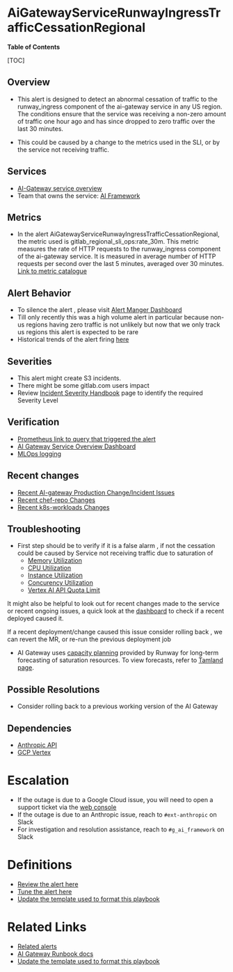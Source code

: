 # AiGatewayServiceRunwayIngressTrafficCessationRegional

**Table of Contents**

[TOC]

## Overview

- This alert is designed to detect an abnormal cessation of traffic to the runway_ingress component of the ai-gateway service in any US region. The conditions ensure that the service was receiving a non-zero amount of traffic one hour ago and has since dropped to zero traffic over the last 30 minutes.

- This could be caused by a change to the metrics used in the SLI, or by the service not receiving traffic.

## Services

- [AI-Gateway service overview](https://gitlab.com/gitlab-com/runbooks/-/tree/master/docs/ai-gateway?ref_type=heads)
- Team that owns the service: [AI Framework](https://handbook.gitlab.com/handbook/engineering/development/data-science/ai-powered/ai-framework/)

## Metrics

- In the alert AiGatewayServiceRunwayIngressTrafficCessationRegional, the metric used is gitlab_regional_sli_ops:rate_30m. This metric measures the rate of HTTP requests to the runway_ingress component of the ai-gateway service. It is measured in average number of HTTP requests per second over the last 5 minutes, averaged over 30 minutes.
[Link to metric catalogue](https://gitlab.com/gitlab-com/runbooks/-/blob/master/mimir-rules/runway/ai-gateway/autogenerated-runway-ai-gateway-service-level-alerts.yml#L937)

## Alert Behavior

- To silence the alert , please visit [Alert Manger Dashboard](https://alerts.gitlab.net/#/alerts?silenced=false&inhibited=false&active=true&filter=%7Balertname%3D%22AiGatewayServiceRunwayIngressTrafficCessationRegional%22%7D)
- Till only recently this was a high volume alert in particular because non-us regions having zero traffic is not unlikely but now that we only track us regions this alert is expected to be rare
- Historical trends of the alert firing [here]("https://nonprod-log.gitlab.net/app/discover#/?_g=(filters:!(('$state':(store:globalState),meta:(alias:!n,disabled:!f,field:alert_labels.alertname.keyword,index:b35d9ca0-6c67-11eb-968b-c18082d502f4,key:alert_labels.alertname.keyword,negate:!f,params:(query:AiGatewayServiceRunwayIngressTrafficCessationRegional),type:phrase),query:(match_phrase:(alert_labels.alertname.keyword:AiGatewayServiceRunwayIngressTrafficCessationRegional)))),refreshInterval:(pause:!t,value:0),time:(from:now-1y%2Fd,to:now))&_a=(columns:!(message,stage,type,source,username,alert_labels.alertname),filters:!(),index:b35d9ca0-6c67-11eb-968b-c18082d502f4,interval:auto,query:(language:kuery,query:'alert_labels.alertname.keyword%20:%20%22AiGatewayServiceRunwayIngressTrafficCessationRegional%22'),sort:!(!(time,asc)))")

## Severities

- This alert might create S3 incidents.
- There might be some gitlab.com users impact
- Review [Incident Severity Handbook](https://handbook.gitlab.com/handbook/engineering/infrastructure/incident-management/#incident-severity) page to identify the required Severity Level

## Verification

- [Prometheus link to query that triggered the alert](https://dashboards.gitlab.net/explore?schemaVersion=1&panes=%7B%22pum%22:%7B%22datasource%22:%22mimir-runway%22,%22queries%22:%5B%7B%22refId%22:%22A%22,%22expr%22:%22gitlab_regional_sli_ops:rate_30m%7Bcomponent%3D%5C%22runway_ingress%5C%22,location%3D%5C%22%5C%22,monitor%3D%5C%22global%5C%22,region%3D~%5C%22us-.%2A%5C%22,stage%3D%5C%22main%5C%22,type%3D%5C%22ai-gateway%5C%22%7D%20%3D%3D%200%5Cnand%5Cngitlab_regional_sli_ops:rate_30m%7Bcomponent%3D%5C%22runway_ingress%5C%22,location%3D%5C%22%5C%22,monitor%3D%5C%22global%5C%22,region%3D~%5C%22us-.%2A%5C%22,stage%3D%5C%22main%5C%22,type%3D%5C%22ai-gateway%5C%22%7D%20offset%201h%20%3E%3D%200.16666666666666666%22,%22range%22:true,%22instant%22:true,%22datasource%22:%7B%22type%22:%22prometheus%22,%22uid%22:%22mimir-runway%22%7D,%22editorMode%22:%22code%22,%22legendFormat%22:%22__auto%22%7D%5D,%22range%22:%7B%22from%22:%22now-1h%22,%22to%22:%22now%22%7D%7D%7D&orgId=1)
- [AI Gateway Service Overview Dashboard](https://dashboards.gitlab.net/d/ai-gateway-main/ai-gateway3a-overview?orgId=1)
- [MLOps logging](https://log.gprd.gitlab.net/app/r/s/FoKJ8)

## Recent changes

- [Recent AI-gateway Production Change/Incident Issues](https://gitlab.com/gitlab-com/gl-infra/production/-/issues/?sort=created_date&state=all&label_name%5B%5D=Service%3A%3AAiGateway&first_page_size=100)
- [Recent chef-repo Changes](https://gitlab.com/gitlab-com/gl-infra/chef-repo/-/merge_requests?scope=all&state=merged)
- [Recent k8s-workloads Changes](https://gitlab.com/gitlab-com/gl-infra/k8s-workloads/gitlab-com/-/merge_requests?scope=all&state=merged)

## Troubleshooting

- First step should be to verify if it is a false alarm , if not the cessation could be caused by Service not receiving traffic due to saturation of
  - [Memory Utilization](https://dashboards.gitlab.net/d/ai-gateway-main/ai-gateway3a-overview?orgId=1&from=now-1h&to=now&viewPanel=377718254)
  - [CPU Utilization](https://dashboards.gitlab.net/d/ai-gateway-main/ai-gateway3a-overview?orgId=1&from=now-1h&to=now&viewPanel=1050857443)
  - [Instance Utilization](https://dashboards.gitlab.net/d/ai-gateway-main/ai-gateway3a-overview?orgId=1&from=now-1h&to=now&viewPanel=1738137433)
  - [Concurency Utilization](https://dashboards.gitlab.net/d/ai-gateway-main/ai-gateway3a-overview?orgId=1&from=now-1h&to=now&viewPanel=4285373877)
  - [Vertex AI API Quota Limit](https://dashboards.gitlab.net/d/ai-gateway-main/ai-gateway3a-overview?orgId=1&from=now-1h&to=now&viewPanel=1515902021)

It might also be helpful to look out for recent changes made to the service or recent ongoing issues, a quick look at the [dashboard](https://dashboards.gitlab.net/d/ai-gateway-main/ai-gateway3a-overview?orgId=1) to check if a recent deployed caused it.

If a recent deployment/change caused this issue consider rolling back , we can revert the MR, or re-run the previous deployment job

- AI Gateway uses [capacity planning](https://about.gitlab.com/handbook/engineering/infrastructure/capacity-planning/) provided by Runway for long-term forecasting of saturation resources. To view forecasts, refer to [Tamland page](https://gitlab-com.gitlab.io/gl-infra/capacity-planning-trackers/gitlab-com/service_groups/ai-gateway/).

## Possible Resolutions

- Consider rolling back to a previous working version of the AI Gateway

## Dependencies

- [Anthropic API](https://status.anthropic.com/)
- [GCP Vertex](https://status.cloud.google.com/)

# Escalation

- If the outage is due to a Google Cloud issue, you will need to open a support ticket via the [web console](https://console.cloud.google.com/)
- If the outage is due to an Anthropic issue, reach to `#ext-anthropic` on Slack
- For investigation and resolution assistance, reach to `#g_ai_framework` on Slack

# Definitions

- [Review the alert here](https://gitlab.com/gitlab-com/runbooks/-/blob/3bb66ac18ff818913386805b9b4b1fd9e6de2393/mimir-rules/runway/ai-gateway/autogenerated-runway-ai-gateway-service-level-alerts.yml#L937)
- [Tune the alert here](https://gitlab.com/gitlab-com/runbooks/-/blob/master/mimir-rules-jsonnet/service-component-alerts.jsonnet)
- [Update the template used to format this playbook](https://gitlab.com/gitlab-com/runbooks/-/edit/master/docs/template-alert-playbook.md?ref_type=heads)

# Related Links

- [Related alerts](https://gitlab.com/gitlab-com/runbooks/-/blob/master/docs/ai-gateway/alerts/)
- [AI Gateway Runbook docs](https://gitlab.com/gitlab-com/runbooks/-/blob/master/docs/ai-gateway)
- [Update the template used to format this playbook](https://gitlab.com/gitlab-com/runbooks/-/edit/master/docs/template-alert-playbook.md?ref_type=heads)

